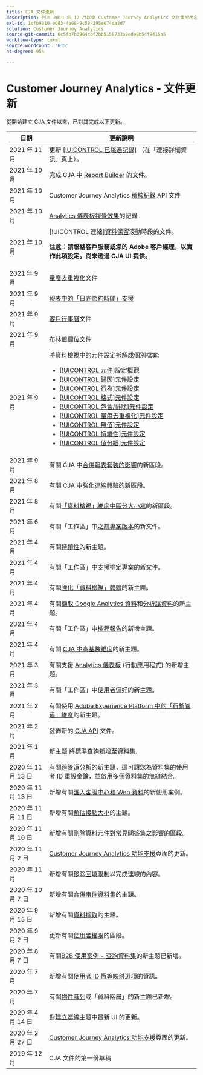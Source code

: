 ```yaml
---
title: CJA 文件更新
description: 列出 2019 年 12 月以來 Customer Journey Analytics 文件集的內容更新。
exl-id: 1cfb9810-e083-4a68-9c58-295e674da8d7
solution: Customer Journey Analytics
source-git-commit: 6c5fb7b3964cbf2bb5158733a2ede9b54f9415a5
workflow-type: tm+mt
source-wordcount: '615'
ht-degree: 95%

---
```


# Customer Journey Analytics - 文件更新

從開始建立 CJA 文件以來，已對其完成以下更新。

| 日期 | 更新說明 |
| --- | --- |
| 2021 年 11 月 | 更新 [[!UICONTROL 已跳過記錄]](https://experienceleague.adobe.com/docs/analytics-platform/using/cja-connections/manage-connections.html?lang=en#connection-details-settings) （在「連接詳細資訊」頁上）。 |
| 2021 年 10 月 | 完成 CJA 中 [Report Builder](https://experienceleague.adobe.com/docs/analytics-platform/using/cja-reportbuilder/report-buider-overview.html#) 的文件。 |
| 2021 年 10 月 | Customer Journey Analytics [稽核紀錄](https://adobe.io/cja-apis/docs/endpoints/auditlogs/) API 文件 |
| 2021 年 10 月 | [Analytics 儀表板視覺效果](https://experienceleague.adobe.com/docs/analytics-platform/using/cja-dashboards/create-scorecard.html?lang=zh-Hant#apply-visualizations)的紀錄 |
| 2021 年 10 月 | [!UICONTROL 連線][資料保留](https://experienceleague.adobe.com/docs/analytics-platform/using/cja-connections/manage-connections.html?lang=en#set-rolling-window-for-connection-data-retention)滾動時段的文件。<p>**注意：請聯絡客戶服務或您的 Adobe 客戶經理，以實作此項設定。尚未透過 CJA UI 提供。** |
| 2021 年 9 月 | [量度去重複化](https://experienceleague.adobe.com/docs/analytics-platform/using/cja-dataviews/component-settings/metric-deduplication.html?lang=zh-Hant)文件 |
| 2021 年 9 月 | [報表中的「日光節約時間」支援](https://experienceleague.adobe.com/docs/analytics-platform/using/cja-dataviews/create-dataview.html?lang=zh-Hant#calendar) |
| 2021 年 9 月 | [客戶行事曆](https://experienceleague.adobe.com/docs/analytics-platform/using/cja-dataviews/create-dataview.html?lang=en#calendar)文件 |
| 2021 年 9 月 | [布林值欄位](https://experienceleague.adobe.com/docs/analytics-platform/using/cja-dataviews/component-settings/behavior.html?lang=zh-Hant)文件 |
| 2021 年 9 月 | 將資料檢視中的元件設定拆解成個別檔案:<ul><li>[[!UICONTROL 元件]設定概觀](/help/data-views/component-settings/overview.md)</li><li>[[!UICONTROL 歸因]元件設定](/help/data-views/component-settings/attribution.md)</li><li>[[!UICONTROL 行為]元件設定](/help/data-views/component-settings/behavior.md)</li><li>[[!UICONTROL 格式]元件設定](/help/data-views/component-settings/format.md)</li><li>[[!UICONTROL 包含/排除]元件設定](/help/data-views/component-settings/include-exclude-values.md)</li><li>[[!UICONTROL 量度去重複化]元件設定](/help/data-views/component-settings/metric-deduplication.md)</li><li>[[!UICONTROL 無值]元件設定](/help/data-views/component-settings/no-value-options.md)</li><li>[[!UICONTROL 持續性]元件設定](/help/data-views/component-settings/persistence.md)</li><li>[[!UICONTROL 值分組]元件設定](/help/data-views/component-settings/value-bucketing.md)</li></ul> |
| 2021 年 9 月 | 有關 CJA 中[合併報表套裝的影響](https://experienceleague.adobe.com/docs/analytics-platform/using/cja-overview/cja-faq.html?lang=zh-Hant#6.-considerations-when-merging-report-suites-in-cja)的新區段。 |
| 2021 年 8 月 | 有關 CJA 中強化[連線](https://experienceleague.adobe.com/docs/analytics-platform/using/cja-connections/manage-connections.html?lang=en)體驗的新區段。 |
| 2021 年 8 月 | 有關[「資料檢視」維度中區分大小寫](https://experienceleague.adobe.com/docs/analytics-platform/using/cja-dataviews/create-dataview.html?lang=zh-Hant#configure-behavior-settings)的新區段。 |
| 2021 年 6 月 | 有關「工作區」中[之前專案版本](https://experienceleague.adobe.com/docs/analytics-platform/using/cja-workspace/build-workspace-project/save-projects.html?lang=zh-Hant#previous-version)的新文件。 |
| 2021 年 4 月 | 有關[持續性](data-views/component-settings/persistence.md)的新主題。 |
| 2021 年 4 月 | 有關「工作區」中支援排定專案的新文件。 |
| 2021 年 4 月 | 有關[強化「資料檢視」體驗](/help/data-views/data-views.md)的新主題。 |
| 2021 年 4 月 | 有關[擷取 Google Analytics 資料](/help/use-cases/ga-to-cja.md)和[分析該資料](/help/use-cases/ga-to-cja-reporting.md)的新主題。 |
| 2021 年 4 月 | 有關「工作區」中[排程報告](/help/analysis-workspace/curate-share/t-schedule-report.md)的新增主題。 |
| 2021 年 4 月 | 有關 [CJA 中高基數維度](/help/components/dimensions/high-cardinality.md)的新主題。 |
| 2021 年 3 月 | 有關支援 [Analytics 儀表板](/help/mobile-app/home.md) (行動應用程式) 的新增主題。 |
| 2021 年 3 月 | 有關「工作區」中[使用者偏好](/help/analysis-workspace/user-preferences.md)的新主題。 |
| 2021 年 2 月 | 有關使用 [Adobe Experience Platform 中的「行銷管道」維度](/help/use-cases/marketing-channels.md)的新主題。 |
| 2021 年 2 月 | 發佈新的 [CJA API](https://www.adobe.io/cja-apis/docs/) 文件。 |
| 2021 年 1 月 | 新主題 [將標準查詢新增至資料集](/help/connections/standard-lookups.md). |
| 2020 年 11 月 13 日 | 有關[跨管道分析](/help/connections/cca/overview.md)的新主題，這可讓您為資料集的使用者 ID 重設金鑰，並啟用多個資料集的無縫結合。 |
| 2020 年 11 月 13 日 | 新增有關[匯入客服中心和 Web 資料](/help/use-cases/call-center.md)的新使用案例。 |
| 2020 年 11 月 11 日 | 新增有關[預估接點大小](/help/connections/estimate-connection-size.md)的主題。 |
| 2020 年 11 月 10 日 | 新增有關刪除資料元件對[常見問答集](/help/getting-started/cja-faq.md)之影響的區段。 |
| 2020 年 11 月 2 日 | [Customer Journey Analytics 功能支援](/help/getting-started/cja-aa.md)頁面的更新。 |
| 2020 年 11 月 | 新增有關[移除回填限制](https://experienceleague.adobe.com/docs/analytics-platform/using/cja-connections/create-connection.html?lang=en#backfill-historical-data)以完成連線的內容。 |
| 2020 年 10 月 7 日 | 新增有關[合併事件資料集](/help/connections/combined-dataset.md)的主題。 |
| 2020 年 9 月 15 日 | 新增有關[資料擷取](/help/use-cases/data-ingestion.md)的主題。 |
| 2020 年 9 月 2 日 | 更新有關[使用者權限](https://experienceleague.adobe.com/docs/analytics-platform/using/cja-overview/cja-overview.html?lang=zh-Hant)的區段。 |
| 2020 年 8 月 7 日 | 有關[B2B 使用案例 - 查詢資料集](/help/use-cases/b2b.md)的新主題已新增。 |
| 2020 年 7 月 | 新增有關[使用者 ID 恆等映射選項](https://experienceleague.adobe.com/docs/analytics-platform/using/cja-connections/create-connection.html?lang=en)的資訊。 |
| 2020 年 7 月 | 有關[物件陣列](/help/use-cases/object-arrays.md)或「資料階層」的新主題已新增。 |
| 2020 年 4 月 14 日 | 對[建立連線](/help/connections/create-connection.md)主題中最新 UI 的更新。 |
| 2020 年 2 月 27 日 | [Customer Journey Analytics 功能支援](/help/getting-started/cja-aa.md)頁面的更新。 |
| 2019 年 12 月  | CJA 文件的第一份草稿 |
